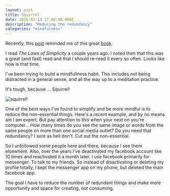 ```yaml
---
layout: post
title: Squirrel
date: 2016-02-13 17:00:00.000Z
description: "Reducing the redundancy"
categories: "mindfulness"
---
```


Recently, this [post](https://www.farnamstreetblog.com/2015/11/simplicity-thoughtful-reduction/) reminded me of this great [book](http://www.amazon.com/Laws-Simplicity-Design-Technology-Business/dp/0262134721/).

I read _The Laws of Simplicity_ a couple years ago. I noted then that this was a great (and fast) read and that I should re-read it every so often. Looks like now is that time.

I've been trying to build a mindfullness habit. This includes not being distracted in a general sense, and all the way up to a meditation practice.

It's tough, because ... Squirrel! 

![squirrel!](https://33.media.tumblr.com/ca942c9a78bf2d85389c55b5c7f5c664/tumblr_n8d4gul00E1rvhqlvo1_400.gif)

One of the best ways I've found to simplify and be more mindful is to reduce the non-essential things. Here's a recent example, and by no means am I am expert. But pay attention to this when your next on you're computer... How many times do you see the same image or words from the same people on more than one social media outlet? Do you need that redundancy? I sure as hell don't. Cut out the non-essential.

So I unfollowed some people here and there, because I see them elsewhere. Also, over the years I've deactivated my facebook account like 10 times and reactivated it a month later. I use facebook primarily for messenger. To talk to my friends. So instead of disactivating or deleting my profile totally, I kept the messenger app on my phone, but deleted the main facebook app.

The goal I have to reduce the number of redundant things and make more opportunity and space for creating, not consuming.
